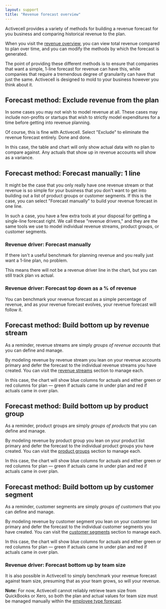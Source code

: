 ```yaml
---
layout: support
title: "Revenue forecast overview"
---
```


Activecell provides a variety of methods for building a revenue forecast for you business and comparing historical revenue to the plan.

When you visit the [revenue overview](), you can view total revenue compared to plan over time, and you can modify the methods by which the forecast is generated.

The point of providing these different methods is to ensure that companies that want a simple, 1-line forecast for revenue can have this, while companies that require a tremendous degree of granularity can have that just the same. Activecell is designed to mold to your business however you think about it.

## Forecast method: Exclude revenue from the plan

In some cases you may not wish to model revenue at all. These cases may include non-profits or startups that wish to strictly model expenditures for a time before getting into revenue planning.

Of course, this is fine with Activecell. Select "Exclude" to eliminate the revenue forecast entirely. Done and done.

<!-- screenshot -->

In this case, the table and chart will only show actual data with no plan to compare against. Any actuals that show up in revenue accounts will show as a variance.

## Forecast method: Forecast manually: 1 line

It might be the case that you only really have one revenue stream or that revenue is so simple for your business that you don't want to get into building out a list of product groups or customer segments. If this is the case, you can select "Forecast manually" to build your revenue forecast in one line.

<!-- screenshot -->

In such a case, you have a few extra tools at your disposal for getting a single-line forecast right. We call these "revenue drivers," and they are the same tools we use to model individual revenue streams, product groups, or customer segments.

### Revenue driver: Forecast manually

If there isn't a useful benchmark for planning revenue and you really just want a 1-line plan, no problem.

<!-- screenshot -->

This means there will not be a revenue driver line in the chart, but you can still track plan vs actual.

### Revenue driver: Forecast top down as a % of revenue

<!-- screenshot -->

You can benchmark your revenue forecast as a simple percentage of revenue, and as your revenue forecast evolves, your revenue forecast will follow it.

## Forecast method: Build bottom up by revenue stream

As a reminder, revenue streams are simply _groups of revenue accounts_ that you can define and manage.

By modeling revenue by revenue stream you lean on your revenue accounts primary and defer the forecast to the individual revenue streams you have created. You can visit the [revenue streams]() section to manage each.

<!-- screenshot -->

In this case, the chart will show blue columns for actuals and either green or red columns for plan — green if actuals came in under plan and red if actuals came in over plan.

## Forecast method: Build bottom up by product group

As a reminder, product groups are simply _groups of products_ that you can define and manage.

By modeling revenue by product group you lean on your product list primary and defer the forecast to the individual product groups you have created. You can visit the [product groups]() section to manage each.

<!-- screenshot -->

In this case, the chart will show blue columns for actuals and either green or red columns for plan — green if actuals came in under plan and red if actuals came in over plan.

## Forecast method: Build bottom up by customer segment

As a reminder, customer segments are simply _groups of customers_ that you can define and manage.

By modeling revenue by customer segment you lean on your customer list primary and defer the forecast to the individual customer segments you have created. You can visit the [customer segments]() section to manage each.

<!-- screenshot -->

In this case, the chart will show blue columns for actuals and either green or red columns for plan — green if actuals came in under plan and red if actuals came in over plan.

### Revenue driver: Forecast bottom up by team size

It is also possible in Activecell to simply benchmark your revenue forecast against team size, presuming that as your team grows, so will your revenue.

<!-- screenshot -->

**Note:** For now, Activecell cannot reliably retrieve team size from QuickBooks or Xero, so both the plan and actual values for team size must be managed manually within the [employee type forecast]().